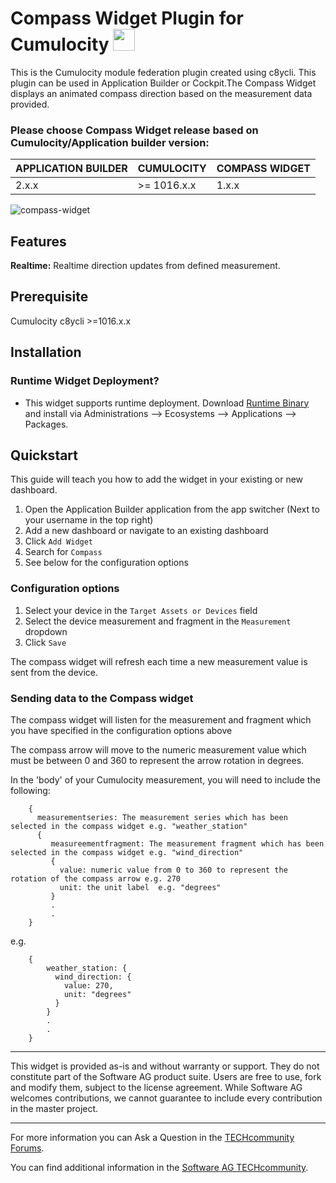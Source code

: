 # Compass Widget Plugin for Cumulocity [<img width="35" src="https://user-images.githubusercontent.com/32765455/211497905-561e9197-18b9-43d5-a023-071d3635f4eb.png"/>](https://github.com/SoftwareAG/cumulocity-compass-widget-plugin/releases/download/1.0.0/compass-widget-1.0.0.zip)


This is the Cumulocity module federation plugin created using c8ycli. This plugin can be used in Application Builder or Cockpit.The Compass Widget displays an animated compass direction based on the measurement data provided.

### Please choose Compass Widget release based on Cumulocity/Application builder version:

|APPLICATION BUILDER  | CUMULOCITY  | COMPASS WIDGET   |
|-------------------- |------------ |------------------|
| 2.x.x               | >= 1016.x.x |	1.x.x          |


![compass-widget](https://user-images.githubusercontent.com/99970126/169800960-2ebf6492-a107-47ff-910e-1aaf635559de.PNG)


## Features

**Realtime:** Realtime direction updates from defined measurement.

## Prerequisite

   Cumulocity c8ycli >=1016.x.x


## Installation

### Runtime Widget Deployment?

* This widget supports runtime deployment. Download [Runtime Binary](https://github.com/SoftwareAG/cumulocity-compass-widget-plugin/releases/download/1.0.0-/compass-widget-1.0.0.zip) and install via Administrations --> Ecosystems --> Applications --> Packages.


## Quickstart
This guide will teach you how to add the widget in your existing or new dashboard.

1. Open the Application Builder application from the app switcher (Next to your username in the top right)
2. Add a new dashboard or navigate to an existing dashboard
3. Click `Add Widget`
4. Search for `Compass`
5. See below for the configuration options

### Configuration options

1. Select your device in the `Target Assets or Devices` field
2. Select the device measurement and fragment in the `Measurement` dropdown
3. Click `Save`

The compass widget will refresh each time a new measurement value is sent from the device.

### Sending data to the Compass widget
The compass widget will listen for the measurement and fragment which you have specified in the configuration options above

The compass arrow will move to the numeric measurement value which must be between 0 and 360 to represent the arrow rotation in degrees.

In the 'body' of your Cumulocity measurement, you will need to include the following: 
	
	    {  
	      measurementseries: The measurement series which has been selected in the compass widget e.g. "weather_station" 
          {
             measureementfragment: The measurement fragment which has been selected in the compass widget e.g. "wind_direction"  
	         {
	           value: numeric value from 0 to 360 to represent the rotation of the compass arrow e.g. 270
	           unit: the unit label  e.g. "degrees"
             }
	         .
	         .
	    }

   e.g. 

	    {
	        weather_station: { 
	          wind_direction: {
	            value: 270,
	            unit: "degrees"
	          }
	        }  
	        .
	        .
	    }
	    

------------------------------

This widget is provided as-is and without warranty or support. They do not constitute part of the Software AG product suite. Users are free to use, fork and modify them, subject to the license agreement. While Software AG welcomes contributions, we cannot guarantee to include every contribution in the master project.
_____________________
For more information you can Ask a Question in the [TECHcommunity Forums](https://tech.forums.softwareag.com/tags/c/forum/1/Cumulocity-IoT).

You can find additional information in the [Software AG TECHcommunity](https://tech.forums.softwareag.com/tag/Cumulocity-IoT).









